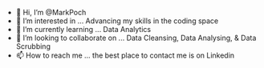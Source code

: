 - 👋 Hi, I’m @MarkPoch
- 👀 I’m interested in ... Advancing my skills in the coding space
- 🌱 I’m currently learning ... Data Analytics
- 💞️ I’m looking to collaborate on ... Data Cleansing, Data Analysing, & Data Scrubbing
- 📫 How to reach me ... the best place to contact me is on Linkedin

<!---
MarkPoch/MarkPoch is a ✨ special ✨ repository because its `README.md` (this file) appears on your GitHub profile.
You can click the Preview link to take a look at your changes.
--->
